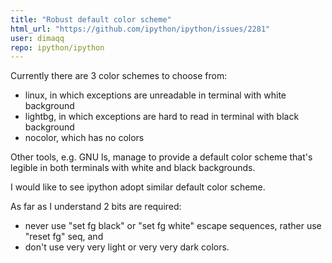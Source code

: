 ```yaml
---
title: "Robust default color scheme"
html_url: "https://github.com/ipython/ipython/issues/2281"
user: dimaqq
repo: ipython/ipython
---
```


Currently there are 3 color schemes to choose from:
- linux, in which exceptions are unreadable in terminal with white background
- lightbg, in which exceptions are hard to read in terminal with black background
- nocolor, which has no colors

Other tools, e.g. GNU ls, manage to provide a default color scheme that's legible in both terminals with white and black backgrounds.

I would like to see ipython adopt similar default color scheme.

As far as I understand 2 bits are required:
- never use "set fg black" or "set fg white" escape sequences, rather use "reset fg" seq, and
- don't use very very light or very very dark colors.
